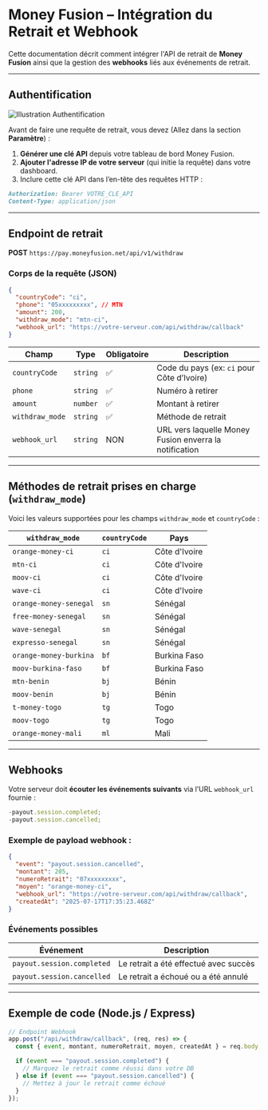 # Money Fusion – Intégration du Retrait et Webhook

Cette documentation décrit comment intégrer l'API de retrait de **Money Fusion** ainsi que la gestion des **webhooks** liés aux événements de retrait.

---

## Authentification

![Illustration Authentification](https://sc-digital.nyc3.cdn.digitaloceanspaces.com/sc-digital/images/1753185228523-api_key_docs.png)

Avant de faire une requête de retrait, vous devez (Allez dans la section **Paramètre**) :

1. **Générer une clé API** depuis votre tableau de bord Money Fusion.
2. **Ajouter l'adresse IP de votre serveur** (qui initie la requête) dans votre dashboard.
3. Inclure cette clé API dans l’en-tête des requêtes HTTP :

```md
Authorization: Bearer VOTRE_CLE_API
Content-Type: application/json
```

---

## Endpoint de retrait

**POST** `https://pay.moneyfusion.net/api/v1/withdraw`

### Corps de la requête (JSON)

```json
{
  "countryCode": "ci",
  "phone": "05xxxxxxxxx", // MTN
  "amount": 200,
  "withdraw_mode": "mtn-ci",
  "webhook_url": "https://votre-serveur.com/api/withdraw/callback"
}
```

| Champ           | Type     | Obligatoire | Description                                            |
| --------------- | -------- | ----------- | ------------------------------------------------------ |
| `countryCode`   | `string` | ✅          | Code du pays (ex: `ci` pour Côte d’Ivoire)             |
| `phone`         | `string` | ✅          | Numéro à retirer                                       |
| `amount`        | `number` | ✅          | Montant à retirer                                      |
| `withdraw_mode` | `string` | ✅          | Méthode de retrait                                     |
| `webhook_url`   | `string` | NON         | URL vers laquelle Money Fusion enverra la notification |

---

## Méthodes de retrait prises en charge (`withdraw_mode`)

Voici les valeurs supportées pour les champs `withdraw_mode` et `countryCode` :

| `withdraw_mode`        | `countryCode` | Pays          |
| ---------------------- | ------------- | ------------- |
| `orange-money-ci`      | `ci`          | Côte d'Ivoire |
| `mtn-ci`               | `ci`          | Côte d'Ivoire |
| `moov-ci`              | `ci`          | Côte d'Ivoire |
| `wave-ci`              | `ci`          | Côte d'Ivoire |
| `orange-money-senegal` | `sn`          | Sénégal       |
| `free-money-senegal`   | `sn`          | Sénégal       |
| `wave-senegal`         | `sn`          | Sénégal       |
| `expresso-senegal`     | `sn`          | Sénégal       |
| `orange-money-burkina` | `bf`          | Burkina Faso  |
| `moov-burkina-faso`    | `bf`          | Burkina Faso  |
| `mtn-benin`            | `bj`          | Bénin         |
| `moov-benin`           | `bj`          | Bénin         |
| `t-money-togo`         | `tg`          | Togo          |
| `moov-togo`            | `tg`          | Togo          |
| `orange-money-mali`    | `ml`          | Mali          |

---

## Webhooks

Votre serveur doit **écouter les événements suivants** via l’URL `webhook_url` fournie :

```js
-payout.session.completed;
-payout.session.cancelled;
```

### Exemple de payload webhook :

```json
{
  "event": "payout.session.cancelled",
  "montant": 205,
  "numeroRetrait": "07xxxxxxxxx",
  "moyen": "orange-money-ci",
  "webhook_url": "https://votre-serveur.com/api/withdraw/callback",
  "createdAt": "2025-07-17T17:35:23.468Z"
}
```

### Événements possibles

| Événement                  | Description                           |
| -------------------------- | ------------------------------------- |
| `payout.session.completed` | Le retrait a été effectué avec succès |
| `payout.session.cancelled` | Le retrait a échoué ou a été annulé   |

---

## Exemple de code (Node.js / Express)

```js
// Endpoint Webhook
app.post("/api/withdraw/callback", (req, res) => {
  const { event, montant, numeroRetrait, moyen, createdAt } = req.body;

  if (event === "payout.session.completed") {
    // Marquez le retrait comme réussi dans votre DB
  } else if (event === "payout.session.cancelled") {
    // Mettez à jour le retrait comme échoué
  }
});
```
